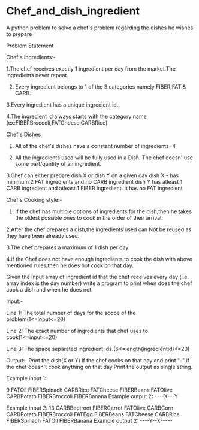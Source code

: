 # Chef_and_dish_ingredient
A python problem to solve a chef's problem regarding the dishes he wishes to prepare

Problem Statement


Chef's ingredients:-

1.The chef receives exactly 1 ingredient per day from the market.The
ingredients never repeat.

2. Every ingredient belongs to 1 of the 3 categories namely FIBER,FAT & CARB.

3.Every ingredient has a unique ingredient id.

4.The ingredient id always starts with the category name (ex:FIBERBroccoli,FATCheese,CARBRice)

Chef's Dishes

1. All of the chef's dishes have a constant number of ingredients=4

2. All the ingredients used will be fully used in a Dish. The chef doesn' use some part/quntity of an ingredient.

3.Chef can either prepare dish X or dish Y on a given day
dish X - has minimum 2 FAT ingredients and no CARB ingredient
dish Y has atleast 1 CARB ingredient and atleast 1 FIBER ingredient. It has no FAT ingredient


Chef's Cooking style:-

1. If the chef has multiple options of ingredients for the dish,then he takes the oldest possible ones to cook
in the order of their arrival.

2.After the chef prepares a dish,the ingredients used can Not be reused as they have been already used.

3.The chef prepares a maximum of 1 dish per day.

4.if the Chef does not have enough ingredients to cook the dish with above mentioned rules,then he does not
cook on that day.

Given the input array of ingredient id that the chef receives every day (i.e. array index is the day number)
write a program to print when does the chef cook a dish and when he does not.


Input:-

Line 1: The total number of days for the scope of the problem(1<=input<=20)

Line 2: The exact number of ingredients that chef uses to cook(1<=input<=20)

Line 3: The space separated ingredient ids.(6<=length(ingredientid)<=20)

Output:- Print the dish(X or Y) if the chef cooks on that day
and print "-" if the chef doesn't cook anything on that day.Print the output as  single string.

Example input 1:

9
FATOil FIBERSpinach CARBRice FATCheese FIBERBeans FATOlive CARBPotato FIBERBroccoli FIBERBanana
Example output 2:
----X---Y

Example input 2:
13
CARBBeetroot FIBERCarrot FATOlive CARBCorn CARBPotato FIBERBroccoli FATEgg FIBERBeans FATCheese CARBRice FIBERSpinach FATOil FIBERBanana
Example output 2:
----Y--X-----
